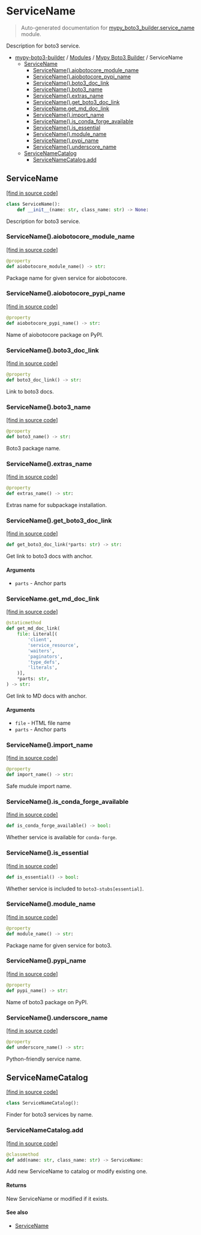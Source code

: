 # ServiceName

> Auto-generated documentation for [mypy_boto3_builder.service_name](https://github.com/vemel/mypy_boto3_builder/blob/main/mypy_boto3_builder/service_name.py) module.

Description for boto3 service.

- [mypy-boto3-builder](../README.md#mypy_boto3_builder) / [Modules](../MODULES.md#mypy-boto3-builder-modules) / [Mypy Boto3 Builder](index.md#mypy-boto3-builder) / ServiceName
    - [ServiceName](#servicename)
        - [ServiceName().aiobotocore_module_name](#servicenameaiobotocore_module_name)
        - [ServiceName().aiobotocore_pypi_name](#servicenameaiobotocore_pypi_name)
        - [ServiceName().boto3_doc_link](#servicenameboto3_doc_link)
        - [ServiceName().boto3_name](#servicenameboto3_name)
        - [ServiceName().extras_name](#servicenameextras_name)
        - [ServiceName().get_boto3_doc_link](#servicenameget_boto3_doc_link)
        - [ServiceName.get_md_doc_link](#servicenameget_md_doc_link)
        - [ServiceName().import_name](#servicenameimport_name)
        - [ServiceName().is_conda_forge_available](#servicenameis_conda_forge_available)
        - [ServiceName().is_essential](#servicenameis_essential)
        - [ServiceName().module_name](#servicenamemodule_name)
        - [ServiceName().pypi_name](#servicenamepypi_name)
        - [ServiceName().underscore_name](#servicenameunderscore_name)
    - [ServiceNameCatalog](#servicenamecatalog)
        - [ServiceNameCatalog.add](#servicenamecatalogadd)

## ServiceName

[[find in source code]](https://github.com/vemel/mypy_boto3_builder/blob/main/mypy_boto3_builder/service_name.py#L20)

```python
class ServiceName():
    def __init__(name: str, class_name: str) -> None:
```

Description for boto3 service.

### ServiceName().aiobotocore_module_name

[[find in source code]](https://github.com/vemel/mypy_boto3_builder/blob/main/mypy_boto3_builder/service_name.py#L90)

```python
@property
def aiobotocore_module_name() -> str:
```

Package name for given service for aiobotocore.

### ServiceName().aiobotocore_pypi_name

[[find in source code]](https://github.com/vemel/mypy_boto3_builder/blob/main/mypy_boto3_builder/service_name.py#L104)

```python
@property
def aiobotocore_pypi_name() -> str:
```

Name of aiobotocore package on PyPI.

### ServiceName().boto3_doc_link

[[find in source code]](https://github.com/vemel/mypy_boto3_builder/blob/main/mypy_boto3_builder/service_name.py#L130)

```python
@property
def boto3_doc_link() -> str:
```

Link to boto3 docs.

### ServiceName().boto3_name

[[find in source code]](https://github.com/vemel/mypy_boto3_builder/blob/main/mypy_boto3_builder/service_name.py#L65)

```python
@property
def boto3_name() -> str:
```

Boto3 package name.

### ServiceName().extras_name

[[find in source code]](https://github.com/vemel/mypy_boto3_builder/blob/main/mypy_boto3_builder/service_name.py#L111)

```python
@property
def extras_name() -> str:
```

Extras name for subpackage installation.

### ServiceName().get_boto3_doc_link

[[find in source code]](https://github.com/vemel/mypy_boto3_builder/blob/main/mypy_boto3_builder/service_name.py#L140)

```python
def get_boto3_doc_link(*parts: str) -> str:
```

Get link to boto3 docs with anchor.

#### Arguments

- `parts` - Anchor parts

### ServiceName.get_md_doc_link

[[find in source code]](https://github.com/vemel/mypy_boto3_builder/blob/main/mypy_boto3_builder/service_name.py#L149)

```python
@staticmethod
def get_md_doc_link(
    file: Literal[(
        'client',
        'service_resource',
        'waiters',
        'paginators',
        'type_defs',
        'literals',
    )],
    *parts: str,
) -> str:
```

Get link to MD docs with anchor.

#### Arguments

- `file` - HTML file name
- `parts` - Anchor parts

### ServiceName().import_name

[[find in source code]](https://github.com/vemel/mypy_boto3_builder/blob/main/mypy_boto3_builder/service_name.py#L72)

```python
@property
def import_name() -> str:
```

Safe mudule import name.

### ServiceName().is_conda_forge_available

[[find in source code]](https://github.com/vemel/mypy_boto3_builder/blob/main/mypy_boto3_builder/service_name.py#L124)

```python
def is_conda_forge_available() -> bool:
```

Whether service is available for `conda-forge`.

### ServiceName().is_essential

[[find in source code]](https://github.com/vemel/mypy_boto3_builder/blob/main/mypy_boto3_builder/service_name.py#L118)

```python
def is_essential() -> bool:
```

Whether service is included to `boto3-stubs[essential]`.

### ServiceName().module_name

[[find in source code]](https://github.com/vemel/mypy_boto3_builder/blob/main/mypy_boto3_builder/service_name.py#L83)

```python
@property
def module_name() -> str:
```

Package name for given service for boto3.

### ServiceName().pypi_name

[[find in source code]](https://github.com/vemel/mypy_boto3_builder/blob/main/mypy_boto3_builder/service_name.py#L97)

```python
@property
def pypi_name() -> str:
```

Name of boto3 package on PyPI.

### ServiceName().underscore_name

[[find in source code]](https://github.com/vemel/mypy_boto3_builder/blob/main/mypy_boto3_builder/service_name.py#L58)

```python
@property
def underscore_name() -> str:
```

Python-friendly service name.

## ServiceNameCatalog

[[find in source code]](https://github.com/vemel/mypy_boto3_builder/blob/main/mypy_boto3_builder/service_name.py#L175)

```python
class ServiceNameCatalog():
```

Finder for boto3 services by name.

### ServiceNameCatalog.add

[[find in source code]](https://github.com/vemel/mypy_boto3_builder/blob/main/mypy_boto3_builder/service_name.py#L210)

```python
@classmethod
def add(name: str, class_name: str) -> ServiceName:
```

Add new ServiceName to catalog or modify existing one.

#### Returns

New ServiceName or modified if it exists.

#### See also

- [ServiceName](#servicename)
